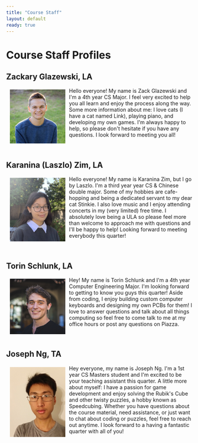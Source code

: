 ```yaml
---
title: "Course Staff"
layout: default
ready: true
---
```

# Course Staff Profiles<a name="staff"></a>


## Zackary Glazewski, LA

<img src="./staff/CS24-F23-Zackary-G.jpg" alt="Zack" width="150px" style="float: left; margin: 5px 10px 10px 10px;">

Hello everyone! My name is Zack Glazewski and I'm a 4th year CS Major. I feel very excited to help you all learn and enjoy the process along the way. Some more information about me: I love cats (I have a cat named Link), playing piano, and developing my own games. I'm always happy to help, so please don't hesitate if you have any questions. I look forward to meeting you all!


<br>

## Karanina (Laszlo) Zim, LA

<img src="./staff/CS24-F23-Laszlo-Z.jpeg" alt="Laszlo" width="150px" style="float: left; margin: 5px 10px 10px 10px;">

Hello everyone! My name is Karanina Zim, but I go by Laszlo. I'm a third year year CS & Chinese double major. Some of my hobbies are cafe-hopping and being a dedicated servant to my dear cat Stinkie. I also love music and I enjoy attending concerts in my (very limited) free time. I absolutely love being a ULA so please feel more than welcome to approach me with questions and I'll be happy to help! Looking forward to meeting everybody this quarter!

<br>

## Torin Schlunk, LA

<img src="./staff/CS24-F23-Torin-S.jpg" alt="Torin" width="150px" style="float: left; margin: 5px 10px 10px 10px;">


Hey! My name is Torin Schlunk and I'm a 4th year Computer Engineering Major. I'm looking forward to getting to know you guys this quarter! Aside from coding, I enjoy building custom computer keyboards and designing my own PCBs for them! I love to answer questions and talk about all things computing so feel free to come talk to me at my office hours or post any questions on Piazza.

<br>

## Joseph Ng, TA

<img src="./staff/CS24-W24-Joseph-Ng.jpg" alt="Joseph" width="150px" style="float: left; margin: 5px 10px 10px 10px;">

Hey everyone, my name is Joseph Ng. I'm a 1st year CS Masters student and I'm excited to be your teaching assistant this quarter. A little more about myself: I have a passion for game development and enjoy solving the Rubik's Cube and other twisty puzzles, a hobby known as Speedcubing. Whether you have questions about the course material, need assistance, or just want to chat about coding or puzzles, feel free to reach out anytime. I look forward to a having a fantastic quarter with all of you!